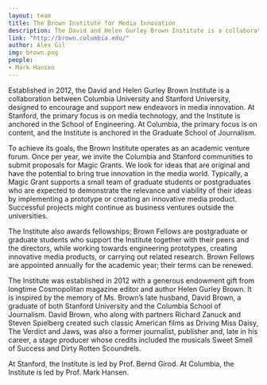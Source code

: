 ```yaml
---
layout: team
title: The Brown Institute for Media Innovation
description: The David and Helen Gurley Brown Institute is a collaboration between Columbia University and Stanford University, designed to encourage and support new endeavors in media innovation.
link: "http://brown.columbia.edu/" 
author: Alex Gil
img: brown.png
people:
- Mark Hansen
---
```


Established in 2012, the David and Helen Gurley Brown Institute is a collaboration between Columbia University and Stanford University, designed to encourage and support new endeavors in media innovation. At Stanford, the primary focus is on media technology, and the Institute is anchored in the School of Engineering. At Columbia, the primary focus is on content, and the Institute is anchored in the Graduate School of Journalism.

To achieve its goals, the Brown Institute operates as an academic venture forum. Once per year, we invite the Columbia and Stanford communities to submit proposals for Magic Grants. We look for ideas that are original and have the potential to bring true innovation in the media world. Typically, a Magic Grant supports a small team of graduate students or postgraduates who are expected to demonstrate the relevance and viability of their ideas by implementing a prototype or creating an innovative media product. Successful projects might continue as business ventures outside the universities.

The Institute also awards fellowships; Brown Fellows are postgraduate or graduate students who support the Institute together with their peers and the directors, while working towards engineering prototypes, creating innovative media products, or carrying out related research. Brown Fellows are appointed annually for the academic year; their terms can be renewed.

The Institute was established in 2012 with a generous endowment gift from longtime Cosmopolitan magazine editor and author Helen Gurley Brown. It is inspired by the memory of Ms. Brown’s late husband, David Brown, a graduate of both Stanford University and the Columbia School of Journalism. David Brown, who along with partners Richard Zanuck and Steven Spielberg created such classic American films as Driving Miss Daisy, The Verdict and Jaws, was also a former journalist, publisher and, late in his career, a stage producer whose credits included the musicals Sweet Smell of Success and Dirty Rotten Scoundrels.

At Stanford, the Institute is led by Prof. Bernd Girod. At Columbia, the Institute is led by Prof. Mark Hansen.
